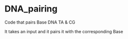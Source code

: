 # DNA_pairing
Code that pairs Base DNA TA & CG

It takes an input and it pairs it with the corresponding Base
